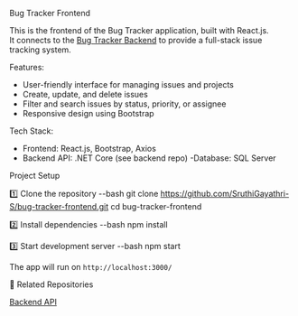 Bug Tracker Frontend

This is the frontend of the Bug Tracker application, built with React.js.  
It connects to the [Bug Tracker Backend](https://github.com/SruthiGayathri-S/bug-tracker-backend) to provide a full-stack issue tracking system.



Features:
- User-friendly interface for managing issues and projects
- Create, update, and delete issues
- Filter and search issues by status, priority, or assignee
- Responsive design using Bootstrap

Tech Stack:
- Frontend: React.js, Bootstrap, Axios
- Backend API: .NET Core (see backend repo)
-Database: SQL Server

Project Setup

 1️⃣ Clone the repository
--bash
git clone https://github.com/SruthiGayathri-S/bug-tracker-frontend.git
cd bug-tracker-frontend

2️⃣ Install dependencies
--bash
npm install

3️⃣ Start development server
--bash
npm start


The app will run on `http://localhost:3000/`


🔗 Related Repositories

[Backend API](https://github.com/SruthiGayathri-S/bug-tracker-backend)


